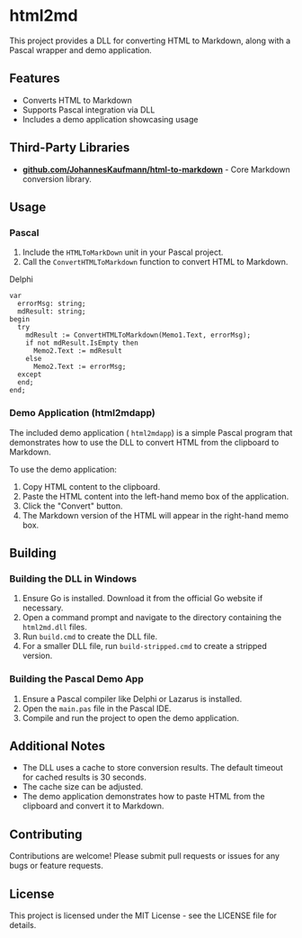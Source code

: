 # html2md

This project provides a DLL for converting HTML to Markdown, along with a Pascal wrapper and demo application.

## Features

- Converts HTML to Markdown
- Supports Pascal integration via DLL
- Includes a demo application showcasing usage

## Third-Party Libraries

- **[github.com/JohannesKaufmann/html-to-markdown](https://www.google.com/url?sa=E&source=gmail&q=https://github.com/JohannesKaufmann/html-to-markdown)** \- Core Markdown conversion library.

## Usage

### Pascal

1. Include the `HTMLToMarkDown` unit in your Pascal project.
2. Call the `ConvertHTMLToMarkdown` function to convert HTML to Markdown.

Delphi

```code-container ng-tns-c737781475-55 formatted
var
  errorMsg: string;
  mdResult: string;
begin
  try
    mdResult := ConvertHTMLToMarkdown(Memo1.Text, errorMsg);
    if not mdResult.IsEmpty then
      Memo2.Text := mdResult
    else
      Memo2.Text := errorMsg;
  except
  end;
end;

```

### Demo Application (html2mdapp)

The included demo application ( `html2mdapp`) is a simple Pascal program that demonstrates how to use the DLL to convert HTML from the clipboard to Markdown.

To use the demo application:

1. Copy HTML content to the clipboard.
2. Paste the HTML content into the left-hand memo box of the application.
3. Click the "Convert" button.
4. The Markdown version of the HTML will appear in the right-hand memo box.

## Building

### Building the DLL in Windows

1. Ensure Go is installed. Download it from the official Go website if necessary.
2. Open a command prompt and navigate to the directory containing the `html2md.dll` files.
3. Run `build.cmd` to create the DLL file.
4. For a smaller DLL file, run `build-stripped.cmd` to create a stripped version.

### Building the Pascal Demo App

1. Ensure a Pascal compiler like Delphi or Lazarus is installed.
2. Open the `main.pas` file in the Pascal IDE.
3. Compile and run the project to open the demo application.

## Additional Notes

- The DLL uses a cache to store conversion results. The default timeout for cached results is 30 seconds.
- The cache size can be adjusted.
- The demo application demonstrates how to paste HTML from the clipboard and convert it to Markdown.

## Contributing

Contributions are welcome! Please submit pull requests or issues for any bugs or feature requests.

## License

This project is licensed under the MIT License - see the LICENSE file for details.
